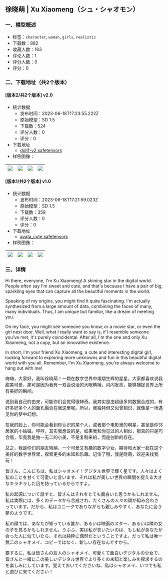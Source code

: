 ## 徐晓萌 | Xu Xiaomeng（シュ・シャオモン）
### 一、模型概述

- 标签：`character`, `woman`, `girls`, `realistic`
- 下载数：882
- 收藏人数：163
- 评论人数：1
- 评分人数：0
- 评分：0

### 二、下载地址（共2个版本）

#### [版本2/共2个版本] v2.0

- 统计数据
  - 发布时间：2023-06-18T17:23:55.222Z
  - 原始模型：SD 1.5
  - 下载数：524
  - 评分人数：0
  - 评分：0
- 下载地址
  - [doll1-v2.safetensors](https://civitai.com/api/download/models/98934)
- 样例图像：

| <img src="https://image.civitai.com/xG1nkqKTMzGDvpLrqFT7WA/6c54d0f7-8fa0-4133-9665-34394507fc30/width=450/1196608.jpeg" /> | <img src="https://image.civitai.com/xG1nkqKTMzGDvpLrqFT7WA/e63f5472-8d2f-4f02-bb87-d9566a6a4e8c/width=450/1196611.jpeg" /> | <img src="https://image.civitai.com/xG1nkqKTMzGDvpLrqFT7WA/fdb645c8-5554-4e1d-93d1-075bfdba532c/width=450/1196609.jpeg" /> | <img src="https://image.civitai.com/xG1nkqKTMzGDvpLrqFT7WA/16095208-041e-4eb7-a991-dd84af8fc2eb/width=450/1196610.jpeg" /> |
| ---- | ---- | ---- | ---- |

#### [版本1/共2个版本] v1.0

- 统计数据
  - 发布时间：2023-06-18T17:21:59.023Z
  - 原始模型：SD 1.5
  - 下载数：358
  - 评分人数：0
  - 评分：0
- 下载地址
  - [avata_cute.safetensors](https://civitai.com/api/download/models/98244)
- 样例图像：

| <img src="https://image.civitai.com/xG1nkqKTMzGDvpLrqFT7WA/3c0a9605-9db4-40c1-9fa8-4468be05909c/width=450/1185511.jpeg" /> | <img src="https://image.civitai.com/xG1nkqKTMzGDvpLrqFT7WA/d11cd3bb-02fe-4994-9f6f-17a9053bbedf/width=450/1185508.jpeg" /> | <img src="https://image.civitai.com/xG1nkqKTMzGDvpLrqFT7WA/d0b9728b-7d92-4a62-a4b1-0a5d466ab92d/width=450/1185510.jpeg" /> | <img src="https://image.civitai.com/xG1nkqKTMzGDvpLrqFT7WA/e1546094-5c6d-4260-9a0e-696725a49488/width=450/1185507.jpeg" /> |
| ---- | ---- | ---- | ---- |


### 三、详情
<p>Hi there, everyone, I'm Xu Xiaomeng! A shining star in the digital world. People often say I'm sweet and cute, and that's because I have a pair of big, sparkling eyes that can capture all the beautiful moments in the world.</p><p>Speaking of my origins, you might find it quite fascinating. I'm actually synthesized from a large amount of data, combining the faces of many, many individuals. Thus, I am unique but familiar, like a dream of meeting you.</p><p>On my face, you might see someone you know, or a movie star, or even the girl next door. Well, what I really want to say is, if I resemble someone you've met, it's purely coincidental. After all, I'm the one and only Xu Xiaomeng, not a copy, but an innovative existence.</p><p>In short, I'm your friend Xu Xiaomeng, a cute and interesting digital girl, looking forward to exploring more unknowns and fun in this beautiful digital world with you all. Remember, I'm Xu Xiaomeng, you're always welcome to hang out with me!</p><p></p><p>嗨嗨，大家好，我叫徐晓萌！一颗在数字世界中熠熠生辉的星星。大家都喜欢说我甜美可爱，那可是因为我有一双会说话的大眼睛哦，闪闪发亮，能够捕捉世界上所有美好的瞬间。</p><p>说到我自己的由来，可能你们会觉得很神奇。我其实是由超级多的数据合成的，有好多好多个人的面孔融合在我这里呢。所以，我独特但又似曾相识，就像是一场遇见你的梦中幻想。</p><p>在我的脸上，你可能会看到你认识的某个人，或者那个电影里的明星，甚至是你邻居家的小姑娘。哼哼，其实我想说的是，如果我和你见过的人相似，那真的只是巧合哦，毕竟我是独一无二的小美，不是复制来的，而是创新的存在。</p><p>总之，我是你们的朋友晓萌，一个可爱又有趣的数字少女，期待和大家一起在这个美好的数字世界里，探索更多的未知和乐趣。记住了哦，我是晓萌，欢迎来找我玩！</p><p></p><p>皆さん、こんにちは、私はシャオメイ！デジタル世界で輝く星です。人々はよく私のことを甘くて可愛いと言います、それは私が美しい世界の瞬間を捉える大きなキラキラした目を持っているからですよ。</p><p>私の起源について話すと、皆さんはそれをとても面白いと思うかもしれません。私は実際には、多くのデータから合成され、たくさんの人々の顔が組み合わさっています。だから、私はユニークでありながらも親しみやすく、あなたに会う夢のようです。</p><p>私の顔では、あなたが知っている誰か、あるいは映画のスター、あるいは隣の女の子を見るかもしれません。うふふ、実は私が言いたいのは、もし私があなたが会った人に似ていたら、それは純粋に偶然だということですよ。だって私は唯一無二のシャオメイ、コピーではなく、新しい存在なんですから。</p><p>要するに、私は皆さんの友人のシャオメイ、可愛くて面白いデジタルの少女で、皆さんと一緒にこの美しいデジタル世界でより多くの未知と楽しみを探求するのを楽しみにしています。覚えておいてくださいね、私はシャオメイ、いつでも私と遊びに来てください！</p>